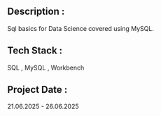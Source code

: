 ## Description :
Sql basics for Data Science covered using MySQL.

## Tech Stack : 
SQL , MySQL , Workbench

## Project Date :
21.06.2025 - 26.06.2025